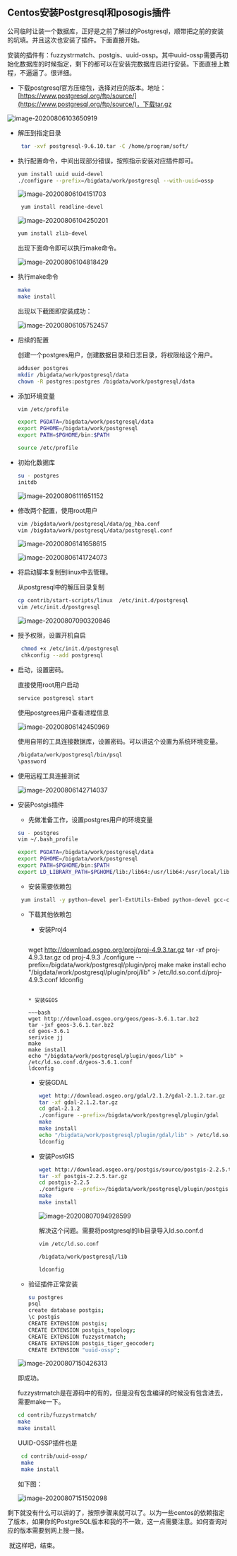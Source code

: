## Centos安装Postgresql和posogis插件

​	公司临时让装一个数据库，正好是之前了解过的Postgresql，顺带把之前的安装的坑填。并且这次也安装了插件。下面直接开始。

​	安装的插件有：fuzzystrmatch、postgis、uuid-ossp。其中uuid-ossp需要再初始化数据库的时候指定，剩下的都可以在安装完数据库后进行安装。下面直接上教程，不逼逼了。很详细。

* 下载postgresql官方压缩包，选择对应的版本。地址：[https://www.postgresql.org/ftp/source/](https://www.postgresql.org/ftp/source/)，下载tar.gz

![image-20200806103650919](https://1162210866.oss-cn-beijing.aliyuncs.com/uPic/image-20200806103650919.png)

* 解压到指定目录

  ~~~bash
   tar -xvf postgresql-9.6.10.tar -C /home/program/soft/
  ~~~

* 执行配置命令，中间出现部分错误，按照指示安装对应插件即可。

  ~~~bash
  yum install uuid uuid-devel
  ./configure --prefix=/bigdata/work/postgresql --with-uuid=ossp
  ~~~

  ![image-20200806104151703](https://1162210866.oss-cn-beijing.aliyuncs.com/uPic/image-20200806104151703.png)

  ~~~bash
   yum install readline-devel
  ~~~

  ![image-20200806104250201](https://1162210866.oss-cn-beijing.aliyuncs.com/uPic/image-20200806104250201.png)

  ~~~bash
  yum install zlib-devel
  ~~~

  出现下面命令即可以执行make命令。

  ![image-20200806104818429](https://1162210866.oss-cn-beijing.aliyuncs.com/uPic/image-20200806104818429.png)

* 执行make命令

  ~~~bash
  make
  make install
  ~~~

  出现以下截图即安装成功：

  ![image-20200806105752457](https://1162210866.oss-cn-beijing.aliyuncs.com/uPic/image-20200806105752457.png)

* 后续的配置

  创建一个postgres用户，创建数据目录和日志目录，将权限给这个用户。

  ~~~bash
  adduser postgres
  mkdir /bigdata/work/postgresql/data
  chown -R postgres:postgres /bigdata/work/postgresql/data
  ~~~
  
* 添加环境变量
  
  ~~~bash
  vim /etc/profile
  
  export PGDATA=/bigdata/work/postgresql/data
  export PGHOME=/bigdata/work/postgresql
  export PATH=$PGHOME/bin:$PATH
  
  source /etc/profile
  ~~~
  
* 初始化数据库
  
  ~~~bash
  su - postgres
  initdb
  ~~~
  
  ![image-20200806111651152](https://1162210866.oss-cn-beijing.aliyuncs.com/uPic/image-20200806111651152.png)
  
* 修改两个配置，使用root用户

  ~~~bash
  vim /bigdata/work/postgresql/data/pg_hba.conf
  vim /bigdata/work/postgresql/data/postgresql.conf
  ~~~

  ![image-20200806141658615](https://1162210866.oss-cn-beijing.aliyuncs.com/uPic/image-20200806141658615.png)

  ![image-20200806141724073](https://1162210866.oss-cn-beijing.aliyuncs.com/uPic/image-20200806141724073.png)

* 将启动脚本复制到linux中去管理。

  从postgresql中的解压目录复制

  ~~~bash
  cp contrib/start-scripts/linux  /etc/init.d/postgresql
  vim /etc/init.d/postgresql
  ~~~

  ![image-20200807090320846](https://1162210866.oss-cn-beijing.aliyuncs.com/uPic/image-20200807090320846.png)

* 授予权限，设置开机自启

  ~~~bash
   chmod +x /etc/init.d/postgresql
   chkconfig --add postgresql
  ~~~

* 启动，设置密码。

  直接使用root用户启动

  ~~~bash
  service postgresql start
  ~~~

  使用postgrees用户查看进程信息

  ![image-20200806142450969](https://1162210866.oss-cn-beijing.aliyuncs.com/uPic/image-20200806142450969.png)

  使用自带的工具连接数据库，设置密码。可以讲这个设置为系统环境变量。

  ~~~bash
  /bigdata/work/postgresql/bin/psql
  \password
  ~~~

* 使用远程工具连接测试

  ![image-20200806142714037](https://1162210866.oss-cn-beijing.aliyuncs.com/uPic/image-20200806142714037.png)

  

* 安装Postgis插件

  * 先做准备工作，设置postgres用户的环境变量

  ~~~bash
  su - postgres
  vim ~/.bash_profile
  
  export PGDATA=/bigdata/work/postgresql/data
  export PGHOME=/bigdata/work/postgresql
  export PATH=$PGHOME/bin:$PATH
  export LD_LIBRARY_PATH=$PGHOME/lib:/lib64:/usr/lib64:/usr/local/lib64:/lib:/usr/lib:/usr/local/lib:$LD_LIBRARY_PATH
  ~~~

  * 安装需要依赖包

  ~~~bash
   yum install -y python-devel perl-ExtUtils-Embed python-devel gcc-c++ openssl-devel readline readline-devel bzip2 zlib zlib-devel openssl openssl-devel pam pam-devel libxml2 libxml2-devel libxslt libxslt-devel openldap openldap-devel libgeos-dev libproj-dev libgdal-dev xsltproc docbook-xsl docbook-xml imagemagick libmagickcore-dev dblatex tcl tcl-devel unixODBC unixODBC-devel libpng12 libpng12-devel
  ~~~

  * 下载其他依赖包

    * 安装Proj4
  
      ~~~bash
    wget http://download.osgeo.org/proj/proj-4.9.3.tar.gz
      tar -xf proj-4.9.3.tar.gz
      cd proj-4.9.3
      ./configure --prefix=/bigdata/work/postgresql/plugin/proj
      make 
      make install
      echo "/bigdata/work/postgresql/plugin/proj/lib" > /etc/ld.so.conf.d/proj-4.9.3.conf
      ldconfig
      ~~~
    
    * 安装GEOS
    
      ~~~bash
      wget http://download.osgeo.org/geos/geos-3.6.1.tar.bz2
      tar -jxf geos-3.6.1.tar.bz2
      cd geos-3.6.1
    serivice jj
      make
      make install
      echo "/bigdata/work/postgresql/plugin/geos/lib" > /etc/ld.so.conf.d/geos-3.6.1.conf
      ldconfig
      ~~~
    
    * 安装GDAL
    
      ~~~bash
      wget http://download.osgeo.org/gdal/2.1.2/gdal-2.1.2.tar.gz
      tar -xf gdal-2.1.2.tar.gz
      cd gdal-2.1.2
      ./configure --prefix=/bigdata/work/postgresql/plugin/gdal
      make
      make install
      echo "/bigdata/work/postgresql/plugin/gdal/lib" > /etc/ld.so.conf.d/gdal-2.1.2.conf
      ldconfig
      ~~~
    
    * 安装PostGIS
    
      ~~~bash
      wget http://download.osgeo.org/postgis/source/postgis-2.2.5.tar.gz
      tar -xf postgis-2.2.5.tar.gz
      cd postgis-2.2.5
      ./configure --prefix=/bigdata/work/postgresql/plugin/postgis --with-pgconfig=/bigdata/work/postgresql/bin/pg_config --with-geosconfig=/bigdata/work/postgresql/plugin/geos/bin/geos-config --with-gdalconfig=/bigdata/work/postgresql/plugin/gdal/bin/gdal-config --with-projdir=/bigdata/work/postgresql/plugin/proj
      make
      make install
      ~~~
    
      ![image-20200807094928599](https://1162210866.oss-cn-beijing.aliyuncs.com/uPic/image-20200807094928599.png)
    
      解决这个问题。需要将postgresql的lib目录导入ld.so.conf.d
    
      ~~~bash
      vim /etc/ld.so.conf
      
      /bigdata/work/postgresql/lib
      
      ldconfig
      ~~~
  
  * 验证插件正常安装
  
    ~~~bash
    su postgres
    psql
    create database postgis;
    \c postgis
    CREATE EXTENSION postgis;
    CREATE EXTENSION postgis_topology;
    CREATE EXTENSION fuzzystrmatch;
    CREATE EXTENSION postgis_tiger_geocoder;
    CREATE EXTENSION "uuid-ossp";
    ~~~

    
  
  ![image-20200807150426313](https://1162210866.oss-cn-beijing.aliyuncs.com/uPic/image-20200807150426313.png)
  
  即成功。
  
  fuzzystrmatch是在源码中的有的，但是没有包含编译的时候没有包含进去，需要make一下。
  
    ~~~bash
    cd contrib/fuzzystrmatch/
    make
    make install
    ~~~
  
  UUID-OSSP插件也是
  
    ~~~bash
     cd contrib/uuid-ossp/
     make
     make install
    ~~~
  
    如下图：
  
    ![image-20200807151502098](https://1162210866.oss-cn-beijing.aliyuncs.com/uPic/image-20200807151502098.png)
  



​	剩下就没有什么可以讲的了，按照步骤来就可以了。以为一些centos的依赖指定了版本，如果你的PostgreSQL版本和我的不一致，这一点需要注意。如何查询对应的版本需要到网上搜一搜。

​	就这样吧，结束。